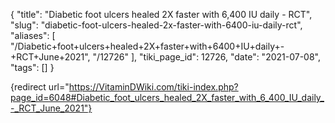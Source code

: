 {
    "title": "Diabetic foot ulcers healed 2X faster with 6,400 IU daily - RCT",
    "slug": "diabetic-foot-ulcers-healed-2x-faster-with-6400-iu-daily-rct",
    "aliases": [
        "/Diabetic+foot+ulcers+healed+2X+faster+with+6400+IU+daily+-+RCT+June+2021",
        "/12726"
    ],
    "tiki_page_id": 12726,
    "date": "2021-07-08",
    "tags": []
}


{redirect url="https://VitaminDWiki.com/tiki-index.php?page_id=6048#Diabetic_foot_ulcers_healed_2X_faster_with_6_400_IU_daily_-_RCT_June_2021"}